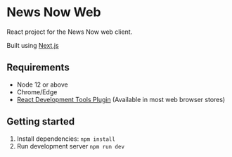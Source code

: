 # News Now Web

React project for the News Now web client.

Built using [Next.js](https://nextjs.org/docs/getting-started)

## Requirements

- Node 12 or above
- Chrome/Edge
- [React Development Tools Plugin](https://chrome.google.com/webstore/detail/react-developer-tools/fmkadmapgofadopljbjfkapdkoienihi) (Available in most web browser stores)

## Getting started

1. Install dependencies: `npm install`
2. Run development server `npm run dev`
